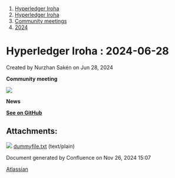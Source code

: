 1. [Hyperledger Iroha](index.html)
2. [Hyperledger Iroha](Hyperledger-Iroha_20873224.html)
3. [Community meetings](Community-meetings_21012606.html)
4. [2024](2024_21018212.html)

# Hyperledger Iroha : 2024-06-28

Created by Nurzhan Sakén on Jun 28, 2024

**Community meeting**

**![](plugins/servlet/confluence/placeholder/unknown-attachment)**

**News**

[**See on GitHub**](https://github.com/hyperledger/iroha-news/blob/main/2024-06-28.md)

## Attachments:

![](images/icons/bullet_blue.gif) [dummyfile.txt](attachments/21013520/21018241.txt) (text/plain)

Document generated by Confluence on Nov 26, 2024 15:07

[Atlassian](http://www.atlassian.com/)
